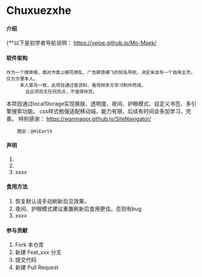 # Chuxuezxhe

#### 介绍
{**以下是初学者导航说明：
  https://yejoe.github.io/Mo-Maek/

#### 软件架构
    作为一个搜索框，面对市面上眼花缭乱、广告肆意横飞的知名导航，决定亲自写一个自用主页，仅为方便本人。
         本人菜鸟一枚，此项目通过查资料、看视频多方学习制作而成。
           且此项目无任何亮点，不值得欣赏。


本项目通过localStorage实现换肤、透明度、夜间、护眼模式、自定义书签、多引擎搜索功能。
            css样式勉强适配移动端，能力有限，后续有时间会多加学习，完善。
特别感谢：
        https://wanmaoor.github.io/SiteNavigator/


        酷安：@HiEarth


    


#### 声明


1.  
2. 
3.  xxxx

#### 食用方法

1.  恢复默认请手动刷新后见效果。
2.  夜间、护眼模式建议重置刷新后食用更佳。否则有bug
3.  xxxx

#### 参与贡献

1.  Fork 本仓库
2.  新建 Feat_xxx 分支
3.  提交代码
4.  新建 Pull Request


